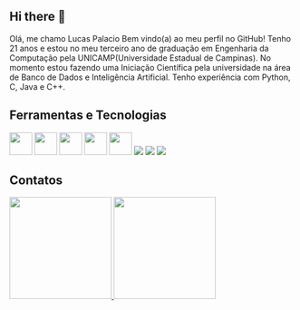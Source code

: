 ## Hi there 👋

Olá, me chamo Lucas Palacio
Bem vindo(a) ao meu perfil no GitHub!
Tenho 21 anos e estou no meu terceiro ano de graduação em Engenharia da Computação pela UNICAMP(Universidade Estadual de Campinas).
No momento estou fazendo uma Iniciação Científica pela universidade na área de Banco de Dados e Inteligência Artificial.
Tenho experiência com Python, C, Java e C++.
## Ferramentas e Tecnologias
<img loading="lazy" src="https://cdn.jsdelivr.net/gh/devicons/devicon/icons/git/git-original.svg" width="40" height="40"/>
<img loading="lazy" src="https://cdn.jsdelivr.net/gh/devicons/devicon@latest/icons/archlinux/archlinux-original.svg" width="40" height="40"/>
<img loading="lazy" src="https://cdn.jsdelivr.net/gh/devicons/devicon@latest/icons/c/c-original.svg" width="40" height="40"/>
<img loading="lazy" src="https://cdn.jsdelivr.net/gh/devicons/devicon@latest/icons/cplusplus/cplusplus-original.svg" width="40" height="40"/>
<img loading="lazy" src="https://cdn.jsdelivr.net/gh/devicons/devicon@latest/icons/firefox/firefox-original.svg" width="40" height="40"/>
<img loading="lazy" src="https://cdn.jsdelivr.net/gh/devicons/devicon@latest/icons/git/git-original.svg">
<img loading="lazy" src="https://cdn.jsdelivr.net/gh/devicons/devicon@latest/icons/github/github-original.svg">
<img loading="lazy" src="https://cdn.jsdelivr.net/gh/devicons/devicon@latest/icons/java/java-original.svg" />

## Contatos


<div>
<a href="https://github.com/Palaciolol">
<img loading="lazy" height="180em" src="https://github-readme-stats.vercel.app/api/top-langs/?username=seu-usuário-aqui&layout=compact&langs_count=7&theme=dracula"/>
<img loading="lazy" height="180em" src="https://github-readme-stats.vercel.app/api?username=seu-usuário-aqui&show_icons=true&theme=dracula&include_all_commits=true&count_private=true"/>
</div>


          
          
          
          
          
          

<!--
**Palaciolol/Palaciolol** is a ✨ _special_ ✨ repository because its `README.md` (this file) appears on your GitHub profile.

Here are some ideas to get you started:

- 🔭 I’m currently working on ...
- 🌱 I’m currently learning ...
- 👯 I’m looking to collaborate on ...
- 🤔 I’m looking for help with ...
- 💬 Ask me about ...
- 📫 How to reach me: ...
- 😄 Pronouns: ...
- ⚡ Fun fact: ...
-->
